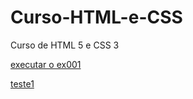 # Curso-HTML-e-CSS
 Curso de HTML 5 e CSS 3


<a href="https://oportela.github.io/Curso-HTML-e-CSS/desafios/d010/android.html">executar o ex001</a>

<a href="#">teste1</a>